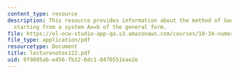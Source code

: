 ```yaml
---
content_type: resource
description: This resource provides information about the method of Gaussian elimination,
  starting from a system Ax=b of the general form.
file: https://ol-ocw-studio-app-qa.s3.amazonaws.com/courses/10-34-numerical-methods-applied-to-chemical-engineering-fall-2005/8f9885abe456fb326dc18470551eae2e_lecturenotes122.pdf
file_type: application/pdf
resourcetype: Document
title: lecturenotes122.pdf
uid: 8f9885ab-e456-fb32-6dc1-8470551eae2e
---
```


